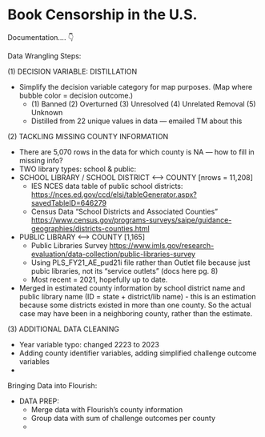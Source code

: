 # Book Censorship in the U.S.

Documentation…. 👇

Data Wrangling Steps:

(1) DECISION VARIABLE: DISTILLATION
* Simplify the decision variable category for map purposes. (Map where bubble color = decision outcome.)
    * (1) Banned (2) Overturned (3) Unresolved (4) Unrelated Removal (5) Unknown
    * Distilled from 22 unique values in data — emailed TM about this

(2) TACKLING MISSING COUNTY INFORMATION
* There are 5,070 rows in the data for which county is NA — how to fill in missing info?
* TWO library types: school & public:
* SCHOOL LIBRARY / SCHOOL DISTRICT <—> COUNTY [nrows = 11,208]
    * IES NCES data table of public school districts: https://nces.ed.gov/ccd/elsi/tableGenerator.aspx?savedTableID=646279 
    * Census Data “School Districts and Associated Counties” https://www.census.gov/programs-surveys/saipe/guidance-geographies/districts-counties.html 
* PUBLIC LIBRARY <—> COUNTY [1,165]
    * Public Libraries Survey https://www.imls.gov/research-evaluation/data-collection/public-libraries-survey
    * Using PLS_FY21_AE_pud21i file rather than Outlet file because just pubic libraries, not its “service outlets” (docs here pg. 8) 
    * Most recent = 2021, hopefully up to date.
* Merged in estimated county information by school district name and public library name (ID = state + district/lib name) - this is an estimation because some districts existed in more than one county. So the actual case may have been in a neighboring county, rather than the estimate. 

(3) ADDITIONAL DATA CLEANING
* Year variable typo: changed 2223 to 2023
* Adding county identifier variables, adding simplified challenge outcome variables
* 


Bringing Data into Flourish:

* DATA PREP:
    * Merge data with Flourish’s county information
    * Group data with sum of challenge outcomes per county
    * 
